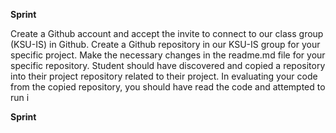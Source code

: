 **Sprint**	

Create a Github account and accept the invite to connect to our class group (KSU-IS) in Github.
 Create a Github repository in our KSU-IS group for your specific project.
 Make the necessary changes in the readme.md file for your specific repository.
Student should have discovered and copied a repository into their project repository related to their project.
 In evaluating your code from the copied repository, you should have read the code and attempted to run i
 
 **Sprint**
